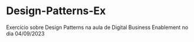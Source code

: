 # Design-Patterns-Ex
Exercicio sobre Design Patterns na aula de Digital Business Enablement no dia 04/09/2023
